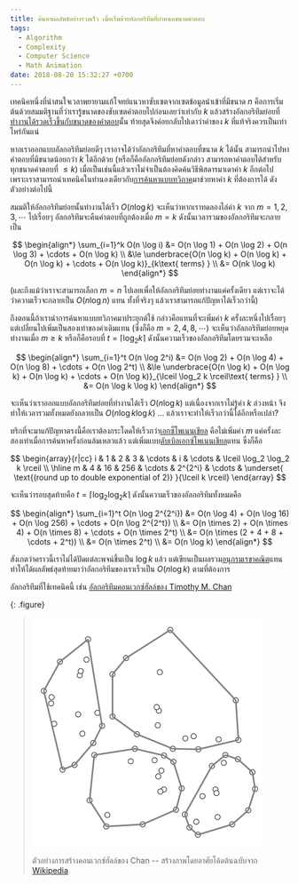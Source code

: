 ```yaml
---
title: ค้นหาผลลัพธ์อย่างรวดเร็ว เมื่อเริ่มด้วยอัลกอริทึมที่กำหนดขนาดคำตอบ
tags:
  - Algorithm
  - Complexity
  - Computer Science
  - Math Animation
date: 2018-08-20 15:32:27 +0700
---
```


เทคนิคหนึ่งที่น่าสนใจเวลาพยายามแก้โจทย์แนวหาซับเซตจากเซตข้อมูลนำเข้าที่มีขนาด $n$ คือการเริ่มต้นด้วยสมมติฐานที่ว่าเรารู้ขนาดของซับเซตคำตอบไปก่อนเลยว่าเท่ากับ $k$ แล้วสร้างอัลกอริทึมย่อยที่[ทำงานได้รวดเร็วขึ้นกับขนาดของคำตอบ][output sensitive]นั้น ท้ายสุดจึงค่อยกลับไปเดาว่าค่าของ $k$ ที่แท้จริงควรเป็นเท่าไหร่กันแน่

หากเราออกแบบอัลกอริทึมย่อยดีๆ เราอาจได้ว่าอัลกอริทึมที่หาคำตอบที่ขนาด $k$ ได้นั้น สามารถนำไปหาคำตอบที่มีขนาดน้อยกว่า $k$ ได้อีกด้วย (หรือก็คืออัลกอริทึมย่อยดังกล่าว สามารถหาคำตอบได้สำหรับทุกขนาดคำตอบที่ $\le k$) เมื่อเป็นเช่นนี้แล้วเราไม่จำเป็นต้องคิดค้นวิธีพิสดารมาเดาค่า $k$ อีกต่อไป เพราะเราสามารถนำเทคนิคในทำนองเดียวกับ[การค้นหาแบบทวิภาค][binary search]มาช่วยหาค่า $k$ ที่ต้องการได้ ดังตัวอย่างต่อไปนี้

สมมติให้อัลกอริทึมย่อยนั้นทำงานได้เร็ว $O(n \log k)$ จะเห็นว่าหากเราทดลองไล่ค่า $k$ จาก $m=1,2,3,\cdots$ ไปเรื่อยๆ อัลกอริทึมจะคืนคำตอบที่ถูกต้องเมื่อ $m=k$ ดังนั้นเวลารวมของอัลกอริทึมจะกลายเป็น

$$
\begin{align*}
\sum_{i=1}^k O(n \log i)
&= O(n \log 1) + O(n \log 2) + O(n \log 3) + \cdots + O(n \log k) \\
&\le \underbrace{O(n \log k) + O(n \log k) + O(n \log k) + \cdots + O(n \log k)}_{k\text{ terms} } \\
&= O(nk \log k)
\end{align*}
$$

(และถึงแม้ว่าเราจะสามารถเลือก $m=n$ ไปเลยเพื่อให้อัลกอริทึมย่อยทำงานแค่ครั้งเดียว แต่เราจะได้ว่าความเร็วจะกลายเป็น $O(n \log n)$ แทน ทั้งที่จริงๆ แล้วเราสามารถแก้ปัญหาได้เร็วกว่านี้)

ถึงตอนนี้ถ้าเรานำการค้นหาแบบทวิภาคมาประยุกต์ใช้ กล่าวคือแทนที่จะเพิ่มค่า $k$ ครั้งละหนึ่งไปเรื่อยๆ แต่เปลี่ยนไปเพิ่มเป็นสองเท่าของค่าเดิมแทน (ซึ่งก็คือ $m=2,4,8,\cdots$) จะเห็นว่าอัลกอริทึมย่อยหยุดทำงานเมื่อ $m \ge k$ หรือก็คือรอบที่ $t = \lceil \log_2 k \rceil$ ดังนั้นความเร็วของอัลกอริทึมโดยรวมจะเหลือ

$$
\begin{align*}
\sum_{i=1}^t O(n \log 2^i)
&= O(n \log 2) + O(n \log 4) + O(n \log 8) + \cdots + O(n \log 2^t) \\
&\le \underbrace{O(n \log k) + O(n \log k) + O(n \log k) + \cdots + O(n \log k)}_{\lceil \log_2 k \rceil\text{ terms} } \\
&= O(n \log k \log k)
\end{align*}
$$

จะเห็นว่าเราออกแบบอัลกอริทึมย่อยที่ทำงานได้เร็ว $O(n \log k)$ แต่เนื่องจากเราไม่รู้ค่า $k$ ล่วงหน้า จึงทำให้เวลารวมทั้งหมดยังกลายเป็น $O(n \log k \log k)$ ... แล้วเราจะทำให้เร็วกว่านี้ได้อีกหรือเปล่า?

ทริกที่จะมาแก้ปัญหาตรงนี้คือเราต้องกระโดดให้เร็วกว่า[เอกซ็โพเนนเชียล][exponential] คือไม่เพิ่มค่า $m$ แค่ครั้งละสองเท่าเมื่อการค้นหาครั้งก่อนล้มเหลวแล้ว แต่เพิ่มแบบ[ดับเบิลเอกซ์โพเนนเชียล][double exponential]แทน ซึ่งก็คือ

$$
\begin{array}{r|cc}
i & 1 &  2 &   3 & \cdots &       i & \cdots & \lceil \log_2 \log_2 k \rceil \\
\hline
m & 4 & 16 & 256 & \cdots & 2^{2^i} & \cdots & \underset{ \text{(round up to double exponential of 2)} }{\lceil k \rceil}
\end{array}
$$

จะเห็นว่ารอบสุดท้ายคือ $t = \lceil \log_2 \log_2 k \rceil$ ดังนั้นความเร็วของอัลกอริทึมทั้งหมดคือ

$$
\begin{align*}
\sum_{i=1}^t O(n \log 2^{2^i})
&= O(n \log 4) + O(n \log 16) + O(n \log 256) + \cdots + O(n \log 2^{2^t}) \\
&= O(n \times 2) + O(n \times 4) + O(n \times 8) + \cdots + O(n \times 2^t) \\
&= O(n \times (2 + 4 + 8 + \cdots + 2^t)) \\
&= O(n \times 2^t) \\
&= O(n \log k)
\end{align*}
$$

สังเกตว่าคราวนี้เราไม่ได้ปัดแต่ละพจน์ขึ้นเป็น $\log k$ แล้ว แต่เขียนเป็นผลรวม[อนุกรมเรขาคณิต][geometric series]แทน ทำให้ได้ผลลัพธ์สุดท้ายมาว่าอัลกอริทึมของเราเร็วเป็น $O(n \log k)$ ตามที่ต้องการ

อัลกอริทึมที่ใช้เทคนิคนี้ เช่น [อัลกอริทึมคอนเวกซ์ฮัลล์ของ Timothy M. Chan][chan's algo]

{: .figure}
> ![](/images/algorithm/misc/convex-hull-chan.gif)
>
> ตัวอย่างการสร้างคอนเวกซ์ฮัลล์ของ Chan -- สร้างภาพโดยอาศัยโค้ดต้นฉบับจาก [Wikipedia][chan's algo animation]


[output sensitive]: //en.wikipedia.org/wiki/Output-sensitive_algorithm
[binary search]: //en.wikipedia.org/wiki/Binary_search_algorithm
[exponential]: //en.wikipedia.org/wiki/Exponentiation
[double exponential]: //en.wikipedia.org/wiki/Double_exponential_function
[geometric series]: //en.wikipedia.org/wiki/Geometric_series
[chan's algo]: //en.wikipedia.org/wiki/Chan%27s_algorithm
[chan's algo animation]: //en.wikipedia.org/wiki/File:ChanAlgDemo.gif
